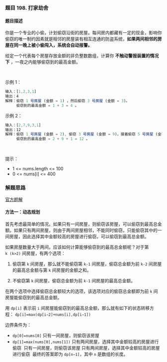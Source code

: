 ### 题目 198. 打家劫舍
#### 题目描述
你是一个专业的小偷，计划偷窃沿街的房屋。每间房内都藏有一定的现金，影响你偷窃的唯一制约因素就是相邻的房屋装有相互连通的防盗系统，**如果两间相邻的房屋在同一晚上被小偷闯入，系统会自动报警。**

给定一个代表每个房屋存放金额的非负整数数组，计算你 **不触动警报装置的情况下** ，一夜之内能够偷窃到的最高金额。

 

示例 1：

```js
输入：[1,2,3,1]
输出：4
解释：偷窃 1 号房屋 (金额 = 1) ，然后偷窃 3 号房屋 (金额 = 3)。
     偷窃到的最高金额 = 1 + 3 = 4 。
```
示例 2：

```js
输入：[2,7,9,3,1]
输出：12
解释：偷窃 1 号房屋 (金额 = 2), 偷窃 3 号房屋 (金额 = 9)，接着偷窃 5 号房屋 (金额 = 1)。
     偷窃到的最高金额 = 2 + 9 + 1 = 12 。
```
 

提示：

- 1 <= nums.length <= 100
- 0 <= nums[i] <= 400

### 解题思路
[官方题解](https://leetcode-cn.com/problems/house-robber/solution/da-jia-jie-she-by-leetcode-solution/)
#### 方法一：动态规划

首先考虑最简单的情况。如果只有一间房屋，则偷窃该房屋，可以偷窃到最高总金额。如果只有两间房屋，则由于两间房屋相邻，不能同时偷窃，只能偷窃其中的一间房屋，因此选择其中金额较高的房屋进行偷窃，可以偷窃到最高总金额。

如果房屋数量大于两间，应该如何计算能够偷窃到的最高总金额呢？对于第 `k (k>2)` 间房屋，有两个选项：

1. 偷窃第 `k` 间房屋，那么就不能偷窃第 `k-1` 间房屋，偷窃总金额为前 `k-2` 间房屋的最高总金额与第 `k` 间房屋的金额之和。

2. 不偷窃第 `k` 间房屋，偷窃总金额为前 `k-1` 间房屋的最高总金额。

在两个选项中选择偷窃总金额较大的选项，该选项对应的偷窃总金额即为前 `k` 间房屋能偷窃到的最高总金额。

用 `dp[i]` 表示前 `i` 间房屋能偷窃到的最高总金额，那么就有如下的状态转移方程：
`dp[i]=max(dp[i−2]+nums[i],dp[i−1])`

边界条件为：

- `dp[0]=nums[0]`  只有一间房屋，则偷窃该房屋
- `dp[1]=max(nums[0],nums[1])`  只有两间房屋，选择其中金额较高的房屋进行偷窃
​
只有一间房屋，则偷窃该房屋
只有两间房屋，选择其中金额较高的房屋进行偷窃
​
最终的答案即为 `dp[n−1]`，其中 `n` 是数组的长度。
